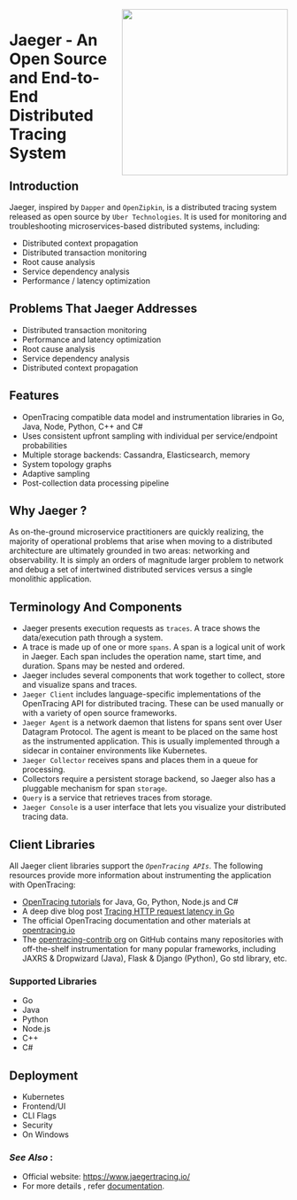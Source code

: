 <img align="right" width="300" height="300" src="https://www.jaegertracing.io/img/jaeger-vector.svg">

# Jaeger - An Open Source and End-to-End Distributed Tracing System
 
## Introduction

Jaeger, inspired by `Dapper` and `OpenZipkin`, is a distributed tracing system released as open source by `Uber Technologies`. It is used for monitoring and troubleshooting microservices-based distributed systems, including:

- Distributed context propagation
- Distributed transaction monitoring
- Root cause analysis
- Service dependency analysis
- Performance / latency optimization

## Problems That Jaeger Addresses

- Distributed transaction monitoring 
- Performance and latency optimization
- Root cause analysis
- Service dependency analysis
- Distributed context propagation

## Features

- OpenTracing compatible data model and instrumentation libraries in Go, Java, Node, Python, C++ and C#
- Uses consistent upfront sampling with individual per service/endpoint probabilities
- Multiple storage backends: Cassandra, Elasticsearch, memory
- System topology graphs
- Adaptive sampling 
- Post-collection data processing pipeline

## Why Jaeger ?

As on-the-ground microservice practitioners are quickly realizing, the majority of operational problems that arise when moving to a distributed architecture are ultimately grounded in two areas: networking and observability. It is simply an orders of magnitude larger problem to network and debug a set of intertwined distributed services versus a single monolithic application.

## Terminology And Components
- Jaeger presents execution requests as `traces`. A trace shows the data/execution path through a system. 
- A trace is made up of one or more `spans`. A span is a logical unit of work in Jaeger. Each span includes the operation name, start time, and duration. Spans may be nested and ordered.
- Jaeger includes several components that work together to collect, store and visualize spans and traces.
- `Jaeger Client` includes language-specific implementations of the OpenTracing API for distributed tracing. These can be used manually or with a variety of open source frameworks.
- `Jaeger Agent` is a network daemon that listens for spans sent over User Datagram Protocol. The agent is meant to be placed on the same host as the instrumented application. This is usually implemented through a sidecar in container environments like Kubernetes.
- `Jaeger Collector` receives spans and places them in a queue for processing.
- Collectors require a persistent storage backend, so Jaeger also has a pluggable mechanism for span `storage`. 
- `Query` is a service that retrieves traces from storage.
- `Jaeger Console` is a user interface that lets you visualize your distributed tracing data.

## Client Libraries

All Jaeger client libraries support the _`OpenTracing APIs`_. The following resources provide more information about instrumenting the application with OpenTracing:
- [OpenTracing tutorials](https://github.com/yurishkuro/opentracing-tutorial) for Java, Go, Python, Node.js and C#
- A deep dive blog post [Tracing HTTP request latency in Go](https://medium.com/opentracing/tracing-http-request-latency-in-go-with-opentracing-7cc1282a100a)
- The official OpenTracing documentation and other materials at [opentracing.io](https://opentracing.io/)
- The [opentracing-contrib org](https://github.com/opentracing-contrib) on GitHub contains many repositories with off-the-shelf instrumentation for many popular frameworks, including JAXRS & Dropwizard (Java), Flask & Django (Python), Go std library, etc.

### Supported Libraries
+ Go
+ Java
+ Python
+ Node.js
+ C++
+ C#
  
## Deployment
+ Kubernetes
+ Frontend/UI
+ CLI Flags
+ Security
+ On Windows

### _See Also_ :

- Official website: https://www.jaegertracing.io/
- For more details , refer [documentation](https://www.jaegertracing.io/docs/1.26/).




